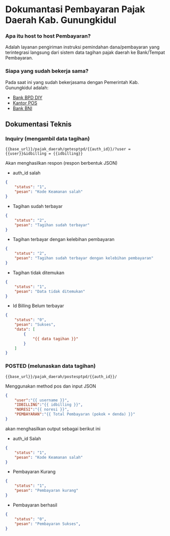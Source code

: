 # Dokumantasi Pembayaran Pajak Daerah Kab. Gunungkidul
### Apa itu host to host Pembayaran?
Adalah layanan pengiriman instruksi pemindahan dana/pembayaran yang terintegrasi langsung dari sistem data tagihan pajak daerah ke Bank/Tempat Pembayaran.

### Siapa yang sudah bekerja sama?
Pada saat ini yang sudah bekerjasama dengan Pemerintah Kab. Gunungkidul adalah:
* [Bank BPD DIY](https://bpddiy.co.id)
* [Kantor POS](https://www.posindonesia.co.id/)
* [Bank BNI](https://www.bni.co.id/)

## Dokumentasi Teknis
### Inquiry (mengambil data tagihan)

```
{{base_url}}/pajak_daerah/getesptpd/{{auth_id}}/?user = {{user}}&idbilling = {{idbilling}}
```

Akan menghasilkan respon (respon berbentuk JSON)
* auth_id salah

  
```json
{
    "status": "1",
    "pesan": "Kode Keamanan salah"
}
```

* Tagihan sudah terbayar

  
```json
{
    "status": "2",
    "pesan": "Tagihan sudah terbayar"
}
```

* Tagihan terbayar dengan kelebihan pembayaran

  
```json
{
    "status": "2",
    "pesan": "Tagihan sudah terbayar dengan kelebihan pembayaran"
}
```

* Tagihan tidak ditemukan

  
```json
{
    "status": "1",
    "pesan": "Data tidak ditemukan"
}
```


* Id Billing Belum terbayar

```JSON
{
    "status": "0",
    "pesan": "Sukses",
    "data": [
        {
            "{{ data tagihan }}"
        }
    ]
}
```

### POSTED (melunaskan data tagihan)

```
{{base_url}}/pajak_daerah/postesptpd/{{auth_id}}/
```
Menggunakan method pos dan input JSON

```json
{
    "user":"{{ username }}",
    "IDBILLING":"{{ idbilling }}",
    "NORESI":"{{ noresi }}",
    "PEMBAYARAN":"{{ Total Pembayaran (pokok + denda) }}"
}
```
akan menghasilkan output sebagai berikut ini

* auth_id Salah
  
```json
{
    "status": "1",
    "pesan": "Kode Keamanan salah"
}
```

* Pembayaran Kurang
  
```json
{
    "status": "1",
    "pesan": "Pembayaran kurang"
}
```

* Pembayaran berhasil
```json
{
    "status": "0",
    "pesan": "Pembayaran Sukses",
}
```
